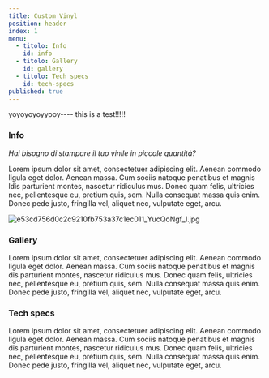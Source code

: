 ```yaml
---
title: Custom Vinyl
position: header
index: 1
menu:
  - titolo: Info
    id: info
  - titolo: Gallery
    id: gallery
  - titolo: Tech specs
    id: tech-specs
published: true
---
```

yoyoyoyoyyooy---- this is a test!!!!!


### Info

_Hai bisogno di stampare il tuo vinile in piccole quantità?_

Lorem ipsum dolor sit amet, consectetuer adipiscing elit. Aenean commodo ligula eget dolor. Aenean massa. Cum sociis natoque penatibus et magnis ldis parturient montes, nascetur ridiculus mus. Donec quam felis, ultricies nec, pellentesque eu, pretium quis, sem. Nulla consequat massa quis enim. Donec pede justo, fringilla vel, aliquet nec, vulputate eget, arcu.

![e53cd756d0c2c9210fb753a37c1ec011_YucQoNgf_l.jpg]({{site.baseurl}}/_pages/e53cd756d0c2c9210fb753a37c1ec011_YucQoNgf_l.jpg)


### Gallery

Lorem ipsum dolor sit amet, consectetuer adipiscing elit. Aenean commodo ligula eget dolor. Aenean massa. Cum sociis natoque penatibus et magnis dis parturient montes, nascetur ridiculus mus. Donec quam felis, ultricies nec, pellentesque eu, pretium quis, sem. Nulla consequat massa quis enim. Donec pede justo, fringilla vel, aliquet nec, vulputate eget, arcu.

### Tech specs

Lorem ipsum dolor sit amet, consectetuer adipiscing elit. Aenean commodo ligula eget dolor. Aenean massa. Cum sociis natoque penatibus et magnis dis parturient montes, nascetur ridiculus mus. Donec quam felis, ultricies nec, pellentesque eu, pretium quis, sem. Nulla consequat massa quis enim. Donec pede justo, fringilla vel, aliquet nec, vulputate eget, arcu.
